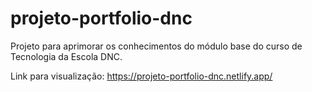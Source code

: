 # projeto-portfolio-dnc
Projeto para aprimorar os conhecimentos do módulo base do curso de Tecnologia da Escola DNC.

Link para visualização:
https://projeto-portfolio-dnc.netlify.app/
